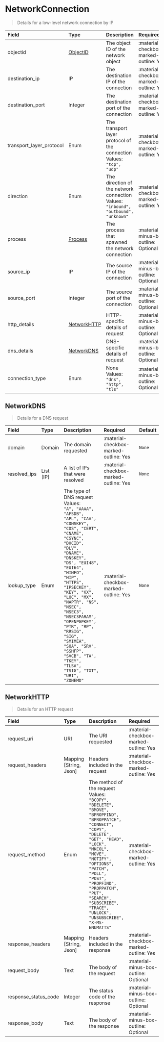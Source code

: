 [comment]: # (AUTOGENERATED MARKDOWN CONTENT. UPDATES TO ODM DOCUMENTATION SHOULD BE DONE THROUGH ASSEMBLYLINE-BASE REPO!)
# NetworkConnection
> Details for a low-level network connection by IP

| Field | Type | Description | Required | Default |
| :--- | :--- | :--- | :--- | :--- |
| objectid | [ObjectID](/assemblyline4_docs/odm/models/ontology/results/process/#objectid) | The object ID of the network object | <div style="width:100px">:material-checkbox-marked-outline: Yes</div> | `None` |
| destination_ip | IP | The destination IP of the connection | <div style="width:100px">:material-checkbox-marked-outline: Yes</div> | `None` |
| destination_port | Integer | The destination port of the connection | <div style="width:100px">:material-checkbox-marked-outline: Yes</div> | `None` |
| transport_layer_protocol | Enum | The transport layer protocol of the connection<br>Values:<br>`"tcp", "udp"` | <div style="width:100px">:material-checkbox-marked-outline: Yes</div> | `None` |
| direction | Enum | The direction of the network connection<br>Values:<br>`"inbound", "outbound", "unknown"` | <div style="width:100px">:material-checkbox-marked-outline: Yes</div> | `None` |
| process | [Process](/assemblyline4_docs/odm/models/ontology/results/process/#process) | The process that spawned the network connection | <div style="width:100px">:material-minus-box-outline: Optional</div> | `None` |
| source_ip | IP | The source IP of the connection | <div style="width:100px">:material-minus-box-outline: Optional</div> | `None` |
| source_port | Integer | The source port of the connection | <div style="width:100px">:material-minus-box-outline: Optional</div> | `None` |
| http_details | [NetworkHTTP](/assemblyline4_docs/odm/models/ontology/results/network/#networkhttp) | HTTP-specific details of request | <div style="width:100px">:material-minus-box-outline: Optional</div> | `None` |
| dns_details | [NetworkDNS](/assemblyline4_docs/odm/models/ontology/results/network/#networkdns) | DNS-specific details of request | <div style="width:100px">:material-minus-box-outline: Optional</div> | `None` |
| connection_type | Enum | None<br>Values:<br>`"dns", "http", "tls"` | <div style="width:100px">:material-minus-box-outline: Optional</div> | `None` |


[comment]: # (AUTOGENERATED MARKDOWN CONTENT. UPDATES TO ODM DOCUMENTATION SHOULD BE DONE THROUGH ASSEMBLYLINE-BASE REPO!)
## NetworkDNS
> Details for a DNS request

| Field | Type | Description | Required | Default |
| :--- | :--- | :--- | :--- | :--- |
| domain | Domain | The domain requested | <div style="width:100px">:material-checkbox-marked-outline: Yes</div> | `None` |
| resolved_ips | List [IP] | A list of IPs that were resolved | <div style="width:100px">:material-checkbox-marked-outline: Yes</div> | `None` |
| lookup_type | Enum | The type of DNS request<br>Values:<br>`"A", "AAAA", "AFSDB", "APL", "CAA", "CDNSKEY", "CDS", "CERT", "CNAME", "CSYNC", "DHCID", "DLV", "DNAME", "DNSKEY", "DS", "EUI48", "EUI64", "HINFO", "HIP", "HTTPS", "IPSECKEY", "KEY", "KX", "LOC", "MX", "NAPTR", "NS", "NSEC", "NSEC3", "NSEC3PARAM", "OPENPGPKEY", "PTR", "RP", "RRSIG", "SIG", "SMIMEA", "SOA", "SRV", "SSHFP", "SVCB", "TA", "TKEY", "TLSA", "TSIG", "TXT", "URI", "ZONEMD"` | <div style="width:100px">:material-checkbox-marked-outline: Yes</div> | `None` |


[comment]: # (AUTOGENERATED MARKDOWN CONTENT. UPDATES TO ODM DOCUMENTATION SHOULD BE DONE THROUGH ASSEMBLYLINE-BASE REPO!)
## NetworkHTTP
> Details for an HTTP request

| Field | Type | Description | Required | Default |
| :--- | :--- | :--- | :--- | :--- |
| request_uri | URI | The URI requested | <div style="width:100px">:material-checkbox-marked-outline: Yes</div> | `None` |
| request_headers | Mapping [String, Json] | Headers included in the request | <div style="width:100px">:material-checkbox-marked-outline: Yes</div> | `None` |
| request_method | Enum | The method of the request<br>Values:<br>`"BCOPY", "BDELETE", "BMOVE", "BPROPFIND", "BPROPPATCH", "CONNECT", "COPY", "DELETE", "GET", "HEAD", "LOCK", "MKCOL", "MOVE", "NOTIFY", "OPTIONS", "PATCH", "POLL", "POST", "PROPFIND", "PROPPATCH", "PUT", "SEARCH", "SUBSCRIBE", "TRACE", "UNLOCK", "UNSUBSCRIBE", "X-MS-ENUMATTS"` | <div style="width:100px">:material-checkbox-marked-outline: Yes</div> | `None` |
| response_headers | Mapping [String, Json] | Headers included in the response | <div style="width:100px">:material-checkbox-marked-outline: Yes</div> | `None` |
| request_body | Text | The body of the request | <div style="width:100px">:material-minus-box-outline: Optional</div> | `None` |
| response_status_code | Integer | The status code of the response | <div style="width:100px">:material-minus-box-outline: Optional</div> | `None` |
| response_body | Text | The body of the response | <div style="width:100px">:material-minus-box-outline: Optional</div> | `None` |


